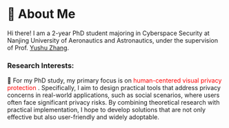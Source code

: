 
# 🧐 About Me

Hi there! I am a 2-year PhD student majoring in Cyberspace Security at Nanjing University of Aeronautics and Astronautics, under the supervision of Prof. [Yushu Zhang](https://yushuzhang.cn/).
<!--I completed my master's degree in [Software Engineering at Zhejiang University](http://www.cst.zju.edu.cn/cstenglish/main.htm) in March 2023, advised by Prof. [Chao Wu](https://scholar.google.com.hk/citations?user=gpTPt58AAAAJ&hl=zh-CN).
Before that, I received my Bachelor's degree at Hainan University in July 2020. -->

<!-- Previously, I interned at Sony AI for half a year, focusing on AI security and model compression. Before that, I also interned at Tencent Youtu Lab for one year, exploring federated learning and adversarial attacks. -->

### **Research Interests**: 
<!--  I am mainly interested in data-centric AI or data-driven machine learning, including data privacy, data security, data efficiency, and data-related applications. My research investigates how to elevate data-centric approaches to improving the performance of machine learning models. Previously, I focused on the following research topics:
- Data Efficiency: Data-Free Knowledge Distillation, Dataset Condensation
- Data Security: Adversarial Examples, Model Inversion
- Data Privacy: Membership Inference Attack
- Data-related Applications: Federated Learning, Imbalanced Learning, Continual Learning
 -->


🤔 For my PhD study,  my primary focus is on <font color="red">human-centered visual privacy protection </font>.  Specifically, I aim to design practical tools that address privacy concerns in real-world applications, such as social scenarios, where users often face significant privacy risks. By combining theoretical research with practical implementation, I hope to develop solutions that are not only effective but also user-friendly and widely adoptable.

